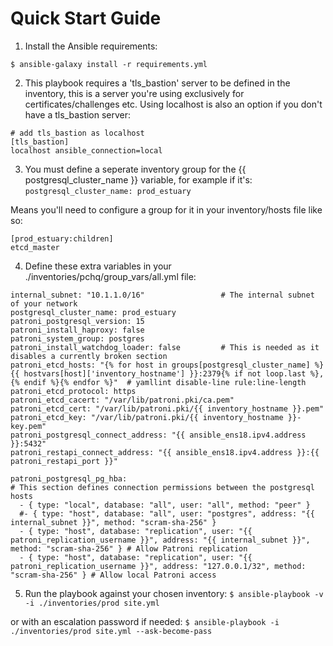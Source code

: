 
# Quick Start Guide

1) Install the Ansible requirements:

`$ ansible-galaxy install -r requirements.yml`


2) This playbook requires a 'tls_bastion' server to be defined in the inventory, this is a server you're using exclusively for certificates/challenges etc. Using localhost is also an option if you don't have a tls_bastion server:
```
# add tls_bastion as localhost
[tls_bastion]
localhost ansible_connection=local
```


3) You must define a seperate inventory group for the {{ postgresql_cluster_name }} variable, for example if it's:
`postgresql_cluster_name: prod_estuary`

Means you'll need to configure a group for it in your inventory/hosts file like so:
```
[prod_estuary:children]
etcd_master
```


4) Define these extra variables in your ./inventories/pchq/group_vars/all.yml file:
```
internal_subnet: "10.1.1.0/16"                 # The internal subnet of your network
postgresql_cluster_name: prod_estuary        
patroni_postgresql_version: 15
patroni_install_haproxy: false
patroni_system_group: postgres
patroni_install_watchdog_loader: false         # This is needed as it disables a currently broken section
patroni_etcd_hosts: "{% for host in groups[postgresql_cluster_name] %}{{ hostvars[host]['inventory_hostname'] }}:2379{% if not loop.last %},{% endif %}{% endfor %}"  # yamllint disable-line rule:line-length
patroni_etcd_protocol: https
patroni_etcd_cacert: "/var/lib/patroni.pki/ca.pem"
patroni_etcd_cert: "/var/lib/patroni.pki/{{ inventory_hostname }}.pem"
patroni_etcd_key: "/var/lib/patroni.pki/{{ inventory_hostname }}-key.pem"
patroni_postgresql_connect_address: "{{ ansible_ens18.ipv4.address }}:5432"
patroni_restapi_connect_address: "{{ ansible_ens18.ipv4.address }}:{{ patroni_restapi_port }}"

patroni_postgresql_pg_hba:                                              # This section defines connection permissions between the postgresql hosts
  - { type: "local", database: "all", user: "all", method: "peer" }
  #- { type: "host", database: "all", user: "postgres", address: "{{ internal_subnet }}", method: "scram-sha-256" }
  - { type: "host", database: "replication", user: "{{ patroni_replication_username }}", address: "{{ internal_subnet }}", method: "scram-sha-256" } # Allow Patroni replication
  - { type: "host", database: "replication", user: "{{ patroni_replication_username }}", address: "127.0.0.1/32", method: "scram-sha-256" } # Allow local Patroni access
```


5) Run the playbook against your chosen inventory:
`$ ansible-playbook -v -i ./inventories/prod site.yml`

or with an escalation password if needed:
`$ ansible-playbook -i ./inventories/prod site.yml --ask-become-pass`
